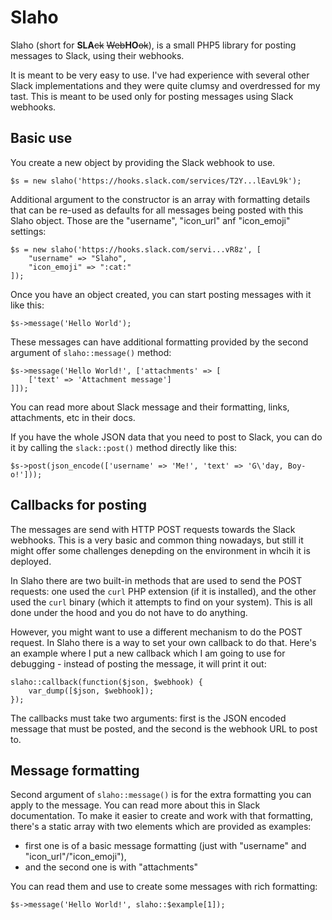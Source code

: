 # Slaho
Slaho (short for **SLA**~~ck~~ ~~Web~~**HO**~~ok~~), is a small PHP5 library for posting messages to Slack, using their webhooks.

It is meant to be very easy to use. I've had experience with several other Slack implementations and they were quite clumsy and overdressed for my tast. This is meant to be used only for posting messages using Slack webhooks. 

## Basic use
You create a new object by providing the Slack webhook to use. 

	$s = new slaho('https://hooks.slack.com/services/T2Y...lEavL9k');

Additional argument to the constructor is an array with formatting details that can be re-used as defaults for all messages being posted with this Slaho object. Those are the "username", "icon_url" anf "icon_emoji" settings:

	$s = new slaho('https://hooks.slack.com/servi...vR8z', [
		"username" => "Slaho",
		"icon_emoji" => ":cat:"
	]);

Once you have an object created, you can start posting messages with it like this:

	$s->message('Hello World');

These messages can have additional formatting provided by the second argument of `slaho::message()` method:

	$s->message('Hello World!', ['attachments' => [
		['text' => 'Attachment message']
	]]);

You can read more about Slack message and their formatting, links, attachments, etc in their docs.

If you have the whole JSON data that you need to post to Slack, you can do it by calling the `slack::post()` method directly like this:

	$s->post(json_encode(['username' => 'Me!', 'text' => 'G\'day, Boy-o!']));

## Callbacks for posting
The messages are send with HTTP POST requests towards the Slack webhooks. This is a very basic and common thing nowadays, but still it might offer some challenges denepding on the environment in whcih it is deployed.

In Slaho there are two built-in methods that are used to send the POST requests: one used the `curl` PHP extension (if it is installed), and the other used the `curl` binary (which it attempts to find on your system). This is all done under the hood and you do not have to do anything. 

However, you might want to  use a different mechanism to do the POST request. In Slaho there is a way to set your own callback to do that. Here's an example where I put a new callback which I am going to use for debugging - instead of posting the message, it will print it out:

	slaho::callback(function($json, $webhook) {
		var_dump([$json, $webhook]);
	});

The callbacks must take two arguments: first is the JSON encoded message that must be posted, and the second is the webhook URL to post to.

## Message formatting
Second argument of `slaho::message()` is for the extra formatting you can apply to the message. You can read more about this in Slack documentation. To make it easier to create and work with that formatting, there's a static array with two elements which are provided as examples: 

 * first one is of a basic message formatting (just with "username" and "icon_url"/"icon_emoji"), 
 * and the second one is with "attachments"

You can read them and use to create some messages with rich formatting:

	$s->message('Hello World!', slaho::$example[1]);
  
